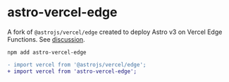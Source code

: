 # astro-vercel-edge

A fork of `@astrojs/vercel/edge` created to deploy Astro v3 on Vercel Edge Functions. See [discussion](https://github.com/withastro/roadmap/discussions/631).

```
npm add astro-vercel-edge
```

```diff
- import vercel from '@astrojs/vercel/edge';
+ import vercel from 'astro-vercel-edge';
```
